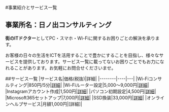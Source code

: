 #事業紹介とサービス一覧

## 事業所名：日ノ出コンサルティング
**街のITドクター**としてPC・スマホ・Wi-Fiに関するお困りごとの解決を承ります。

お客様の日々の生活をICTを活用することで豊かにすることを目指し、様々なサービスを提供しております。サービス一覧に載ってないお困りごとでもお力になれることがあります。お気軽にお問合せくださいませ。


##サービス一覧
|サービス名|価格(税抜)|詳細|
|--------|----|---|
|Wi-Fiコンサルティング|850円/5分|[詳細](https://www.hisakiohta.com/wi-ficonsulting/)|
|Wi-Fiルーター設定|5,000〜9,000円|[詳細](https://www.hisakiohta.com/configwifirouter/)|
|Instagramアカウント作成|1,500円|[詳細](https://www.hisakiohta.com/instagram-account/)|
|パソコン初期設定|4,500円|[詳細](https://www.hisakiohta.com/pcinitialize/)|
|Microsoft365セットアップ|7,000円|[詳細](https://www.hisakiohta.com/microsoftt365setup/)|
|SSD換装|33,000円|[詳細](https://www.hisakiohta.com/ssdreplacement/)|
|オンラインヘルプサービス|月額1,000円|[詳細]|
